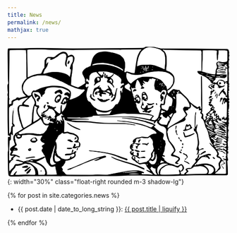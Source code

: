 ```yaml
---
title: News
permalink: /news/
mathjax: true
---
```


![news](/assets/images/clipart/news.png){: width="30%" class="float-right rounded m-3 shadow-lg"}

<div class="clearfix">

{% for post in site.categories.news %}
<ul style="text-align: left">
<li>{{ post.date | date_to_long_string }}:
<a href="{{ post.url }}">{{ post.title | liquify }}</a></li>
</ul>
{% endfor %}

</div>
